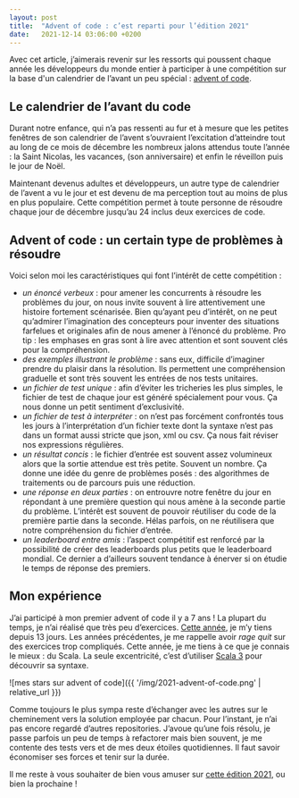 ```yaml
---
layout: post
title:  "Advent of code : c’est reparti pour l’édition 2021"
date:   2021-12-14 03:06:00 +0200
---
```


Avec cet article, j’aimerais revenir sur les ressorts qui poussent chaque année les développeurs du monde entier à
participer à une compétition sur la base d'un calendrier de l’avant un peu spécial : [advent of code][advent-of-code].

## Le calendrier de l’avant du code

Durant notre enfance, qui n’a pas ressenti au fur et à mesure que les petites fenêtres de son calendrier de l’avent
s’ouvraient l’excitation d’atteindre tout au long de ce mois de décembre les nombreux jalons attendus toute l’année :
la Saint Nicolas, les vacances, (son anniversaire) et enfin le réveillon puis le jour de Noël.

Maintenant devenus adultes et développeurs, un autre type de calendrier de l’avent a vu le jour et est devenu de ma
perception tout au moins de plus en plus populaire. Cette compétition permet à toute personne de résoudre chaque jour de
décembre jusqu’au 24 inclus deux exercices de code.

## Advent of code : un certain type de problèmes à résoudre

Voici selon moi les caractéristiques qui font l’intérêt de cette compétition :

 - *un énoncé verbeux* : pour amener les concurrents à résoudre les problèmes du jour, on nous invite souvent à lire
   attentivement une histoire fortement scénarisée. Bien qu’ayant peu d’intérêt, on ne peut qu’admirer l’imagination des
   concepteurs pour inventer des situations farfelues et originales afin de nous amener à l’énoncé du problème. Pro
   tip : les emphases en gras sont à lire avec attention et sont souvent clés pour la compréhension.
 - *des exemples illustrant le problème* : sans eux, difficile d’imaginer prendre du plaisir dans la résolution. Ils
   permettent une compréhension graduelle et sont très souvent les entrées de nos tests unitaires.
 - *un fichier de test unique* : afin d’éviter les tricheries les plus simples, le fichier de test de chaque jour est
   généré spécialement pour vous. Ça nous donne un petit sentiment d’exclusivité.
 - *un fichier de test à interpréter* : on n’est pas forcément confrontés tous les jours à l’interprétation d’un fichier
   texte dont la syntaxe n’est pas dans un format aussi stricte que json, xml ou csv. Ça nous fait réviser nos
   expressions régulières.
 - *un résultat concis* : le fichier d’entrée est souvent assez volumineux alors que la sortie attendue est très petite.
   Souvent un nombre. Ça donne une idée du genre de problèmes posés : des algorithmes de traitements ou de parcours puis
   une réduction.
 - *une réponse en deux parties* : on entrouvre notre fenêtre du jour en répondant à une première question qui nous
   amène à la seconde partie du problème. L’intérêt est souvent de pouvoir réutiliser du code de la première partie dans
   la seconde. Hélas parfois, on ne réutilisera que notre compréhension du fichier d’entrée.
 - *un leaderboard entre amis* : l’aspect compétitif est renforcé par la possibilité de créer des leaderboards plus
   petits que le leaderboard mondial. Ce dernier a d’ailleurs souvent tendance à énerver si on étudie le temps de
   réponse des premiers.

## Mon expérience

J’ai participé à mon premier advent of code il y a 7 ans ! La plupart du temps, je n’ai réalisé que très peu
d’exercices. [Cette année][my-repository], je m’y tiens depuis 13 jours. Les années précédentes, je me rappelle avoir
_rage quit_ sur des exercices trop compliqués. Cette année, je me tiens à ce que je connais le mieux : du Scala. La
seule excentricité, c’est d’utiliser [Scala 3][scala-3] pour découvrir sa syntaxe.

![mes stars sur advent of code]({{ '/img/2021-advent-of-code.png' | relative_url }})

Comme toujours le plus sympa reste d’échanger avec les autres sur le cheminement vers la solution employée par chacun. Pour l’instant, je n’ai pas encore regardé d’autres repositories. J’avoue qu’une fois résolu, je passe parfois un peu de temps à refactorer mais bien souvent, je me contente des tests vers et de mes deux étoiles quotidiennes. Il faut savoir économiser ses forces et tenir sur la durée.

Il me reste à vous souhaiter de bien vous amuser sur [cette édition 2021][advent-of-code-2021], ou bien la prochaine !

[advent-of-code]: https://adventofcode.com
[advent-of-code-2021]: https://adventofcode.com/2021
[scala-3]: https://docs.scala-lang.org/scala3/new-in-scala3.html
[my-repository]: https://github.com/seblm/katas/tree/main/adventofcode/scala/src/main/scala/name/lemerdy/sebastian/katas/adventofcode/_2021